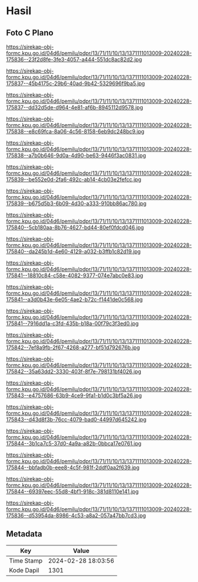 # Hasil

## Foto C Plano

https://sirekap-obj-formc.kpu.go.id/04d6/pemilu/pdpr/13/71/11/10/13/1371111013009-20240228-175836--23f2d8fe-3fe3-4057-a444-551dc8ac82d2.jpg

https://sirekap-obj-formc.kpu.go.id/04d6/pemilu/pdpr/13/71/11/10/13/1371111013009-20240228-175837--45b4175c-29b6-40ad-9b42-5329696f9ba5.jpg

https://sirekap-obj-formc.kpu.go.id/04d6/pemilu/pdpr/13/71/11/10/13/1371111013009-20240228-175837--dd32d5de-d964-4e81-af6b-8945112d9578.jpg

https://sirekap-obj-formc.kpu.go.id/04d6/pemilu/pdpr/13/71/11/10/13/1371111013009-20240228-175838--e8c69fca-8a06-4c56-8158-6eb9dc248bc9.jpg

https://sirekap-obj-formc.kpu.go.id/04d6/pemilu/pdpr/13/71/11/10/13/1371111013009-20240228-175838--a7b0b646-9d0a-4d90-be63-9446f3ac0831.jpg

https://sirekap-obj-formc.kpu.go.id/04d6/pemilu/pdpr/13/71/11/10/13/1371111013009-20240228-175839--be552e0d-2fa6-492c-ab14-4cb03e2fefcc.jpg

https://sirekap-obj-formc.kpu.go.id/04d6/pemilu/pdpr/13/71/11/10/13/1371111013009-20240228-175839--b675d5b3-6b09-4d30-a333-910bb86ac780.jpg

https://sirekap-obj-formc.kpu.go.id/04d6/pemilu/pdpr/13/71/11/10/13/1371111013009-20240228-175840--5cb180aa-8b76-4627-bd44-80ef0fdcd046.jpg

https://sirekap-obj-formc.kpu.go.id/04d6/pemilu/pdpr/13/71/11/10/13/1371111013009-20240228-175840--da245b1d-4e60-4129-a032-b3ffb1c82d19.jpg

https://sirekap-obj-formc.kpu.go.id/04d6/pemilu/pdpr/13/71/11/10/13/1371111013009-20240228-175841--18810c84-c58e-4082-9377-074e7abc0e83.jpg

https://sirekap-obj-formc.kpu.go.id/04d6/pemilu/pdpr/13/71/11/10/13/1371111013009-20240228-175841--a3d0b43e-6e05-4ae2-b72c-f1441de0c568.jpg

https://sirekap-obj-formc.kpu.go.id/04d6/pemilu/pdpr/13/71/11/10/13/1371111013009-20240228-175841--7916dd1a-c3fd-435b-b18a-00f79c3f3ed0.jpg

https://sirekap-obj-formc.kpu.go.id/04d6/pemilu/pdpr/13/71/11/10/13/1371111013009-20240228-175842--7ef8a9fb-2f67-4268-a277-bf51d792676b.jpg

https://sirekap-obj-formc.kpu.go.id/04d6/pemilu/pdpr/13/71/11/10/13/1371111013009-20240228-175842--35a63dd2-3330-403f-8f7e-798131bf4026.jpg

https://sirekap-obj-formc.kpu.go.id/04d6/pemilu/pdpr/13/71/11/10/13/1371111013009-20240228-175843--e4757686-63b9-4ce9-9fa1-b1d0c3bf5a26.jpg

https://sirekap-obj-formc.kpu.go.id/04d6/pemilu/pdpr/13/71/11/10/13/1371111013009-20240228-175843--d43d8f3b-76cc-4079-bad0-44997d645242.jpg

https://sirekap-obj-formc.kpu.go.id/04d6/pemilu/pdpr/13/71/11/10/13/1371111013009-20240228-175844--3b1ca7c5-37d0-4a9a-a82b-0bbca17e0761.jpg

https://sirekap-obj-formc.kpu.go.id/04d6/pemilu/pdpr/13/71/11/10/13/1371111013009-20240228-175844--bbfadb0b-eee8-4c5f-981f-2ddf0aa2f639.jpg

https://sirekap-obj-formc.kpu.go.id/04d6/pemilu/pdpr/13/71/11/10/13/1371111013009-20240228-175844--69397eec-55d8-4bf1-918c-381d8110e141.jpg

https://sirekap-obj-formc.kpu.go.id/04d6/pemilu/pdpr/13/71/11/10/13/1371111013009-20240228-175836--d53954da-8986-4c53-a8a2-057a47bb7cd3.jpg


## Metadata

| Key        | Value               |
| ---------- | ------------------- |
| Time Stamp | 2024-02-28 18:03:56 |
| Kode Dapil | 1301                |



